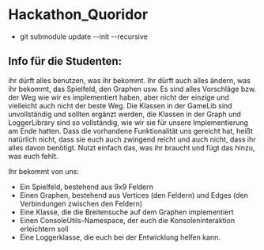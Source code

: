 # Hackathon_Quoridor

- git submodule update --init --recursive
## Info für die Studenten:
ihr dürft alles benutzen, was ihr bekommt. Ihr dürft auch alles ändern, was ihr bekommt, das Spielfeld, den Graphen usw. Es sind alles Vorschläge bzw. der Weg wie wir es implementiert haben, aber nicht der einzige und vielleicht auch nicht der beste Weg. Die Klassen in der GameLib sind unvollständig und sollten ergänzt werden, die Klassen in der Graph und LoggerLibrary sind so vollständig, wie wir sie für unsere Implementierung am Ende hatten. Dass die vorhandene Funktionalität uns gereicht hat, heißt natürlich nicht, dass sie euch auch zwingend reicht und auch nicht, dass ihr alles davon benötigt. Nutzt einfach das, was ihr braucht und fügt das hinzu, was euch fehlt. 

Ihr bekommt von uns:
- Ein Spielfeld, bestehend aus 9x9 Feldern
- Einen Graphen, bestehend aus Vertices (den Feldern) und Edges (den Verbindungen zwischen den Feldern)
- Eine Klasse, die die Breitensuche auf dem Graphen implementiert
- Einen ConsoleUtils-Namespace, der euch die Konsoleninteraktion erleichtern soll
- Eine Loggerklasse, die euch bei der Entwicklung helfen kann.
